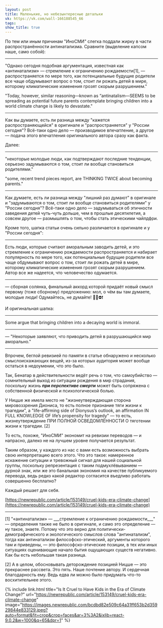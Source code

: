 ```yaml
---
layout: post
title: Маленькие, но небезынтересные детальки
vk: https://vk.com/wall-166188545_66
tags: 
show_title: true
---
```

По тем или иным причинам "ИноСМИ" слегка поддали жирку в части распространённости антинатализма. Сравните (выделение капсом наше, само собой):

-------
"Однако сегодня подобная аргументация, известная как «антинатализм» — стремление к ограничению рождаемости\[1\], — распространяется по мере того, как потенциальные будущие родители все чаще обдумывают вопрос о том, стоит ли рожать детей в мире, которому климатические изменения грозят скорым разрушением."

"Today, however, similar reasoning—known as “antinatalism—SEEMS to be spreading as potential future parents contemplate bringing children into a world climate change is likely to devastate." 

-------

Как вы думаете, есть ли разница между "кажется распространяющейся" в оригинале и "распространяется" у "России сегодня"? Всё-таки одно дело — производимое впечатление, а другое — подача этого впечатления оригинального автора сразу как факта.

Далее:

-------
"некоторые молодые люди, как подтверждают последние тенденции, серьезно задумываются о том, стоит ли вообще становиться родителями."

"some, recent trend pieces report, are THINKING TWICE about becoming parents."

-------

Как думаете, есть ли разница между "лишний раз думают" в оригинале и "задумываются о том, стоит ли вообще становиться родителями" у "России сегодня"? Всё-таки одно дело — задумываться об этичности заведения детей чуть-чуть дольше, чем в прошлые десятилетия, а совсем другое — размышлять о том, чтобы стать этическими чайлдфри.

Кроме того, шапка статьи очень сильно различается в оригинале и у "России сегодня":

-------
Есть люди, которые считают аморальным заводить детей, и это стремление к ограничению рождаемости распространяется и набирает популярность по мере того, как потенциальные будущие родители все чаще обдумывают вопрос о том, стоит ли рожать детей в мире, которому климатические изменения грозят скорым разрушением. Автор все же надеется, что человечество одумается.

-------

— сборная солянка, финальный аккорд которой придаёт новый смысл первому (тоже сборному) предложению: мол, о чём вы там думаете, молодые люди! Одумайтесь, не думайте! ✋🏻⛔❗

И оригинальная шапка:

-------
Some argue that bringing children into a decaying world is immoral.

-------

— "Некоторые заявляют, что приводить детей в разрушающийся мир аморально."

***

Впрочем, беглой ревизией по памяти в статье обнаружено и несколько смыслоискажающих вещей, из-за которых аудитория может вообще остаться в недоумении, что это было. 

Так, Бенатар в действительности ведёт речь о том, что самоубийство — сомнительный выход из ситуации рождения в мир страдания, поскольку жизнь ___при перспективе смерти___ может быть сопряжена с собственной физической и психологической болью. 

У Ницше же имела место не "жизнеутверждающая сторона мировоззрения Диониса, то есть полное признание тяги жизни к трагедии", а "life-affirming side of Dionysus’s outlook, an affirmation IN FULL KNOWLEDGE OF life’s propensity for tragedy" — то есть, жизнеутверждение ПРИ ПОЛНОЙ ОСВЕДОМЛЁННОСТИ О тяготении жизни к трагедии. \[2\]

То есть, похоже, "ИноСМИ" экономит на ревизии переводов — и напрасно, далеко не на лучшем уровне получается результат. 

Таким образом, у каждого из нас с вами есть возможность выбрать свою интерпретацию всего этого. Что это такое: намеренное искажение ситуации и тревожный сигнал для нашей социальной группы, поскольку репрезентация с таким подмухлёвыванием — дурной знак, или же это банальная экономия на качестве публикуемого перевода, ведь редко какой редактор согласится въедливо работать совершенно бесплатно? 

Каждый решает для себя.

[https://newrepublic.com/article/153149/cruel-kids-era-climate-change](https://newrepublic.com/article/153149/cruel-kids-era-climate-change)

_____

\[1\] "«антинатализм» — \_\_\_стремление к ограничению рождаемости\_\_\_" — определения также не было в оригинале, и само это определение — ну такое, знаете. Потому что это верно для политически-демографического и экологического смыслов слова "антинатализм", тогда как антинатализм философско-этический, аргументы которого там и приведены, — это философско-этические позиции, в тех или иных ситуациях оценивающие начало бытия ощущающих существ негативно. Как бы есть небольшая такая разница.

\[2\] А в целом, обосновывать деторождение позицией Ницше — это прекраснее рассвета. Это пять. Наше почтение автору. И сердечная благодарность ему. Ведь едва ли можно было придумать что-то восхитительнее этого.

{% include link.html title="Is It Cruel to Have Kids in the Era of Climate Change?" url="https://newrepublic.com/article/153149/cruel-kids-era-climate-change" image="https://images.newrepublic.com/bcdbd82e509c64a31ff653b2d35929844e833129.jpeg?auto=format&fit=crop&crop=faces&ar=3%3A2&ixlib=react-9.0.2&w=1000&q=65&dpr=1" %}
